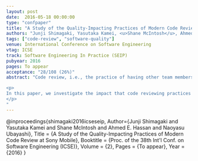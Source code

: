 ```yaml
---
layout: post
date:  2016-05-18 00:00:00
type: "confpaper"
title: "A Study of the Quality-Impacting Practices of Modern Code Review at Sony Mobile"
authors: "Junji Shimagaki, Yasutaka Kamei, <u>Shane McIntosh</u>, Ahmed E. Hassan, Naoyasu Ubayashi"
tags: ["code-review", "software-quality"]
venue: International Conference on Software Engineering
vtag: ICSE
track: Software Engineering In Practice (SEIP)
pubyear: 2016
pages: To appear
acceptance: "28/108 (26%)"
abstract: "Code review, i.e., the practice of having other team members critique software changes, is a pillar of the modern software quality approach. Nowadays, the variant of the code review process that is adopted by open source and proprietary software projects is flexible, lightweight, and tool-supported (e.g., Gerrit). While this flexibility is a blessing (enabling code reviews to span the globe), it does not mandate minimum review quality criteria like the formal code inspections of the past. Recent work shows that lax reviewing can impact the quality of open source systems. Yet, little is known about the impact that lax reviewing has on the software quality of proprietary systems.

<p>
In this paper, we investigate the impact that code reviewing practices have on the software quality of a large proprietary system that is developed by Sony Mobile. We begin by replicating our open source analyses of the relationship between software quality (as approximated by post-release defect-proneness) and: (1) code review coverage, i.e., the proportion of code changes that have been reviewed and (2) code review participation, i.e., the degree of reviewer involvement in the code review process. We also perform a qualitative analysis, with a survey of 93 stakeholders, semi-structured interviews with 15 stakeholders, and a follow-up survey of 25 senior engineers. Our results indicate that while past measures of review coverage and participation do not share a relationship with defect-proneness at Sony Mobile, reviewing metrics that are aware of the Sony Mobile development context (e.g., the integration of externally developed code, which is not reviewed by Sony Mobile engineers) are associated with defect-proneness. Our results have lead to improvements of the Sony Mobile code review process.
</p>
"
---
```

@inproceedings{shimagaki2016icseseip,
	Author={Junji Shimagaki and Yasutaka Kamei and Shane McIntosh and Ahmed E. Hassan and Naoyasu Ubayashi},
	Title = {A Study of the Quality-Impacting Practices of Modern Code Review at Sony Mobile},
	Booktitle = {Proc. of the 38th Int'l Conf. on Software Engineering (ICSE)},
  Volume = {2},
	Pages = {To appear},
	Year = {2016}
}
